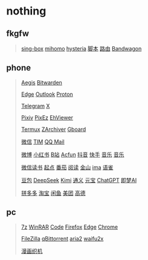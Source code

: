 # nothing
## fkgfw
> [sing-box](https://github.com/SagerNet/sing-box)
> [mihomo](https://github.com/MetaCubeX/mihomo)
> [hysteria](https://github.com/apernet/hysteria)
> [脚本](https://github.com/233boy/sing-box)
> [路由](https://github.com/Loyalsoldier/v2ray-rules-dat)
> [Bandwagon](https://bandwagonhost.com/)
## phone
> [Aegis](https://github.com/beemdevelopment/Aegis)
> [Bitwarden](https://github.com/bitwarden/android)
>
> [Edge](https://www.microsoft.com/)
> [Outlook](https://www.microsoft.com/)
> [Proton](https://proton.me/mail)
>
> [Telegram](https://telegram.org/)
> [X](https://x.com/)
>
> [Pixiv](https://www.pixiv.net/)
> [PixEz](https://github.com/Notsfsssf/pixez-flutter)
> [EhViewer](https://github.com/EhViewer-NekoInverter/EhViewer)
>
> [Termux](https://termux.dev/)
> [ZArchiver](https://zdevs.ru/)
> [Gboard](https://www.google.com/)
>
> [微信](https://weixin.qq.com/)
> [TIM](https://tim.qq.com/)
> [QQ Mail](https://mail.qq.com/)
> 
> [微博](https://weibo.com/)
> [小红书](https://www.xiaohongshu.com/)
> [B站](https://www.bilibili.com/)
> [Acfun](https://www.acfun.cn/)
> [抖音](https://www.douyin.com/)
> [快手](https://kuaishou.cn/)
> [音乐](https://y.qq.com/)
> [音乐](https://music.163.com/)
>
> [微信读书](https://weread.qq.com/)
> [起点](https://www.qidian.com/)
> [番茄](https://fanqienovel.com/)
> [阅读](https://github.com/gedoor/legado)
> [金山](https://www.kdocs.cn/)
> [ima](https://ima.qq.com/)
> [语雀](https://www.yuque.com/)
>
> [豆包](https://www.doubao.com/chat/)
> [DeepSeek](https://www.deepseek.com/)
> [Kimi](https://kimi.moonshot.cn/)
> [通义](https://tongyi.aliyun.com/)
> [元宝](https://yuanbao.tencent.com/)
> [ChatGPT](https://chatgpt.com/)
> [即梦AI](https://jimeng.jianying.com/)
>
> [拼多多](https://www.pinduoduo.com/)
> [淘宝](https://www.taobao.com/)
> [闲鱼](https://www.goofish.com/)
> [美团](https://www.meituan.com/)
> [高德](https://ditu.amap.com/)
## pc
> [7z](https://www.7-zip.org/)
> [WinRAR](https://www.rarlab.com/)
> [Code](https://code.visualstudio.com/)
> [Firefox](https://www.mozilla.org/)
> [Edge](https://www.microsoft.com/)
> [Chrome](https://www.google.com/intl/zh-CN/chrome/?standalone=1)
>
> [FileZilla](https://filezilla-project.org/)
> [qBittorrent](https://www.qbittorrent.org/)
> [aria2](https://github.com/aria2/aria2)
> [waifu2x](https://github.com/nagadomi/nunif)
>
> [漫画织机](https://github.com/MapoMagpie/eh-view-enhance)
> 
